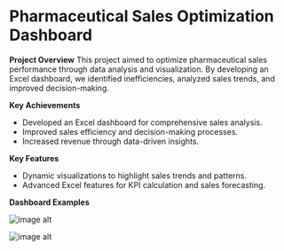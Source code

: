 # Pharmaceutical Sales Optimization Dashboard

**Project Overview**
This project aimed to optimize pharmaceutical sales performance through data analysis and visualization. By developing an Excel dashboard, we identified inefficiencies, analyzed sales trends, and improved decision-making.

**Key Achievements**
* Developed an Excel dashboard for comprehensive sales analysis.
* Improved sales efficiency and decision-making processes.
* Increased revenue through data-driven insights.

**Key Features**
* Dynamic visualizations to highlight sales trends and patterns.
* Advanced Excel features for KPI calculation and sales forecasting.

**Dashboard Examples**

![image alt](https://github.com/Khadiga-Hisham/Pharmaceutical-Sales-using-PowerBI/blob/main/Sales.png?raw=true)

![image alt](https://github.com/Khadiga-Hisham/Pharmaceutical-Sales-using-PowerBI/blob/main/Performance.png?raw=true)


